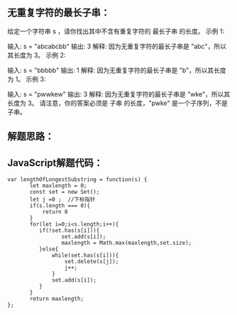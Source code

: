 ## 无重复字符的最长子串：

给定一个字符串 s ，请你找出其中不含有重复字符的 最长子串 的长度。
示例 1:

输入: s = "abcabcbb"
输出: 3 
解释: 因为无重复字符的最长子串是 "abc"，所以其长度为 3。
示例 2:

输入: s = "bbbbb"
输出: 1
解释: 因为无重复字符的最长子串是 "b"，所以其长度为 1。
示例 3:

输入: s = "pwwkew"
输出: 3
解释: 因为无重复字符的最长子串是 "wke"，所以其长度为 3。
     请注意，你的答案必须是 子串 的长度，"pwke" 是一个子序列，不是子串。

## 解题思路：

## JavaScript解题代码：
```
var lengthOfLongestSubstring = function(s) {
       let maxlength = 0;
       const set = new Set();
       let j =0 ;  //下标指针
       if(s.length === 0){
           return 0
       }
       for(let i=0;i<s.length;i++){
          if(!set.has(s[i])){
                 set.add(s[i]);
                 maxlength = Math.max(maxlength,set.size);
          }else{
              while(set.has(s[i])){
                  set.delete(s[j]);
                  j++;
              }
              set.add(s[i]);
          }
       }
       return maxlength;
};
```
